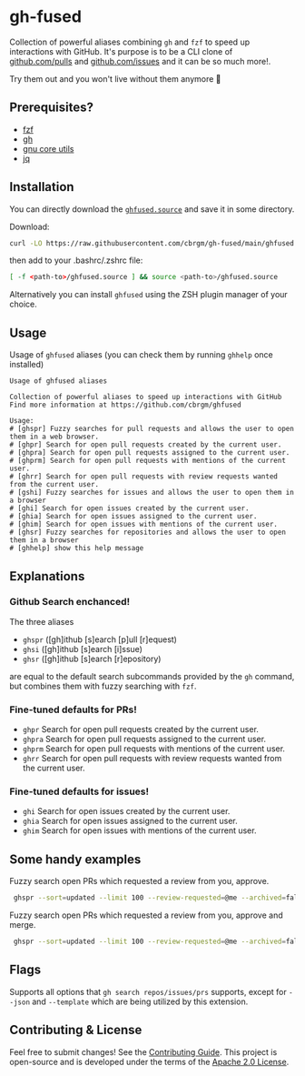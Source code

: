 # gh-fused

Collection of powerful aliases combining `gh` and `fzf` to speed up interactions with GitHub. It's purpose is to be a CLI clone of [github.com/pulls](https://github.com/pulls) and [github.com/issues](https://github.com/issues) and it can be so much more!.

Try them out and you won't live without them anymore 🚀

## Prerequisites?

* [fzf](https://github.com/junegunn/fzf)
* [gh](https://github.com/cli/cli)
* [gnu core utils](https://www.gnu.org/software/coreutils/)
* [jq](https://stedolan.github.io/jq/)

## Installation

You can directly download the [`ghfused.source`](https://raw.githubusercontent.com/cbrgm/gh-fused/main/ghfused.source)
and save it in some directory.

Download:
```bash
curl -LO https://raw.githubusercontent.com/cbrgm/gh-fused/main/ghfused.source
```

then add to your .bashrc/.zshrc file:
```bash
[ -f <path-to>/ghfused.source ] && source <path-to>/ghfused.source
```

Alternatively you can install `ghfused` using the ZSH plugin manager of your
choice.

## Usage

Usage of `ghfused` aliases (you can check them by running `ghhelp` once installed)

```
Usage of ghfused aliases

Collection of powerful aliases to speed up interactions with GitHub
Find more information at https://github.com/cbrgm/ghfused

Usage:
# [ghspr] Fuzzy searches for pull requests and allows the user to open them in a web browser.
# [ghpr] Search for open pull requests created by the current user.
# [ghpra] Search for open pull requests assigned to the current user.
# [ghprm] Search for open pull requests with mentions of the current user.
# [ghrr] Search for open pull requests with review requests wanted from the current user.
# [gshi] Fuzzy searches for issues and allows the user to open them in a browser
# [ghi] Search for open issues created by the current user.
# [ghia] Search for open issues assigned to the current user.
# [ghim] Search for open issues with mentions of the current user.
# [ghsr] Fuzzy searches for repositories and allows the user to open them in a browser
# [ghhelp] show this help message
```

## Explanations

### Github Search enchanced!

The three aliases

* `ghspr` ([gh]ithub [s]earch [p]ull [r]equest)
* `ghsi` ([gh]ithub [s]earch [i]ssue)
* `ghsr` ([gh]ithub [s]earch [r]epository)

are equal to the default search subcommands provided by the `gh` command, but combines them with fuzzy searching with `fzf`.

### Fine-tuned defaults for PRs!

* `ghpr` Search for open pull requests created by the current user.
* `ghpra` Search for open pull requests assigned to the current user.
* `ghprm` Search for open pull requests with mentions of the current user.
* `ghrr` Search for open pull requests with review requests wanted from the current user.

### Fine-tuned defaults for issues!

* `ghi` Search for open issues created by the current user.
* `ghia` Search for open issues assigned to the current user.
* `ghim` Search for open issues with mentions of the current user.

## Some handy examples

Fuzzy search open PRs which requested a review from you, approve.

```bash
 ghspr --sort=updated --limit 100 --review-requested=@me --archived=false --state=open | xargs -I{} sh -c 'gh pr review --approve {}'
```

Fuzzy search open PRs which requested a review from you, approve and merge.

```bash
 ghspr --sort=updated --limit 100 --review-requested=@me --archived=false --state=open | xargs -I{} sh -c 'gh pr review --approve {} && gh pr merge --squash {}'
```

## Flags

Supports all options that `gh search repos/issues/prs` supports, except for `--json` and `--template` which are being utilized by this extension.

## Contributing & License

Feel free to submit changes! See
the [Contributing Guide](https://github.com/cbrgm/contributing/blob/master/CONTRIBUTING.md). This project is open-source
and is developed under the terms of the [Apache 2.0 License](https://github.com/cbrgm/gh-fused/blob/master/LICENSE).
